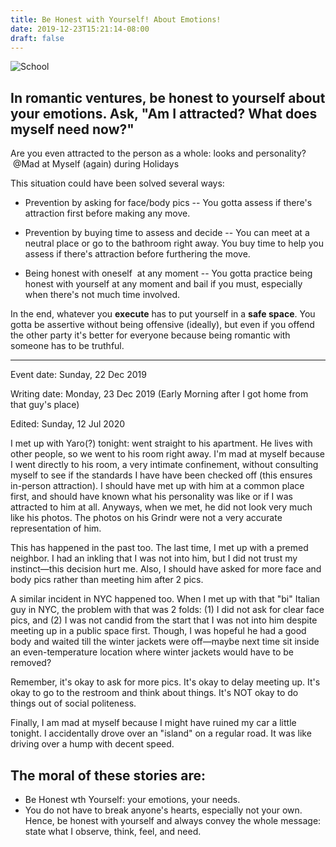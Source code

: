 ```yaml
---
title: Be Honest with Yourself! About Emotions!
date: 2019-12-23T15:21:14-08:00
draft: false
--- 
```



![School](/img/beHonest.png)


In romantic ventures, be honest to yourself about your emotions. Ask, "Am I attracted? What does myself need now?"
---

Are you even attracted to the person as a whole: looks and personality?  @Mad at Myself (again) during Holidays


This situation could have been solved several ways:

* Prevention by asking for face/body pics -- You gotta assess if there's attraction first before making any move.

* Prevention by buying time to assess and decide -- You can meet at a neutral place or go to the bathroom right away. You buy time to help you assess if there's attraction before furthering the move.


* Being honest with oneself  at any moment -- You gotta practice being honest with yourself at any moment and bail if you must, especially when there's not much time involved. 

In the end, whatever you **execute** has to put yourself in a **safe space**. You gotta be assertive without being offensive (ideally), but even if you offend the other party it's better for everyone because being romantic with someone has to be truthful.

----


Event date: Sunday, 22 Dec 2019

Writing date: Monday, 23 Dec 2019 (Early Morning after I got home from that guy's place)

Edited: Sunday, 12 Jul 2020

I met up with Yaro(?) tonight: went straight to his apartment. He lives with other people, so we went to his room right away. I'm mad at myself because I went directly to his room, a very intimate confinement, without consulting myself to see if the standards I have have been checked off (this ensures in-person attraction). I should have met up with him at a common place first, and should have known what his personality was like or if I was attracted to him at all. Anyways, when we met, he did not look very much like his photos. The photos on his Grindr were not a very accurate representation of him. 

This has happened in the past too. The last time, I met up with a premed neighbor. I had an inkling that I was not into him, but I did not trust my instinct—this decision hurt me. Also, I should have asked for more face and body pics rather than meeting him after 2 pics. 

A similar incident in NYC happened too. When I met up with that "bi" Italian guy in NYC, the problem with that was 2 folds: (1) I did not ask for clear face pics, and (2) I was not candid from the start that I was not into him despite meeting up in a public space first. Though, I was hopeful he had a good body and waited till the winter jackets were off—maybe next time sit inside an even-temperature location where winter jackets would have to be removed?

Remember, it's okay to ask for more pics. It's okay to delay meeting up. It's okay to go to the restroom and think about things. It's NOT okay to do things out of social politeness.

Finally, I am mad at myself because I might have ruined my car a little tonight. I accidentally drove over an "island" on a regular road. It was like driving over a hump with decent speed. 

The moral of these stories are:
---

* Be Honest wth Yourself: your emotions, your needs.
* You do not have to break anyone's hearts, especially not your own. Hence, be honest with yourself and always convey the whole message: state what I observe, think, feel, and need. 

